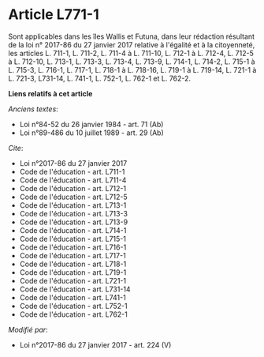 # Article L771-1

Sont applicables dans les îles Wallis et Futuna, dans leur rédaction résultant de la loi n° 2017-86 du 27 janvier 2017
relative à l'égalité et à la citoyenneté, les articles L. 711-1, L. 711-2, 
L. 711-4 à L. 711-10, L. 712-1 à L. 712-4, L. 712-5 à L. 712-10, L. 713-1, L. 713-3, L. 713-4, L. 713-9, L. 714-1, L. 714-2,
L. 715-1 à L. 715-3, L. 716-1, L. 717-1, L. 718-1 à L. 718-16, L. 719-1 à L. 719-14, L. 721-1 à L. 721-3, 
L731-14, L. 741-1, L. 752-1, L. 762-1 et L. 762-2.

**Liens relatifs à cet article**

_Anciens textes_:

  - Loi n°84-52 du 26 janvier 1984 - art. 71 (Ab)
  - Loi n°89-486 du 10 juillet 1989 - art. 29 (Ab)

_Cite_:

  - Loi n°2017-86 du 27 janvier 2017
  - Code de l'éducation - art. L711-1
  - Code de l'éducation - art. L711-4
  - Code de l'éducation - art. L712-1
  - Code de l'éducation - art. L712-5
  - Code de l'éducation - art. L713-1
  - Code de l'éducation - art. L713-3
  - Code de l'éducation - art. L713-9
  - Code de l'éducation - art. L714-1
  - Code de l'éducation - art. L715-1
  - Code de l'éducation - art. L716-1
  - Code de l'éducation - art. L717-1
  - Code de l'éducation - art. L718-1
  - Code de l'éducation - art. L719-1
  - Code de l'éducation - art. L721-1
  - Code de l'éducation - art. L731-14
  - Code de l'éducation - art. L741-1
  - Code de l'éducation - art. L752-1
  - Code de l'éducation - art. L762-1

_Modifié par_:

  - Loi n°2017-86 du 27 janvier 2017 - art. 224 (V)
